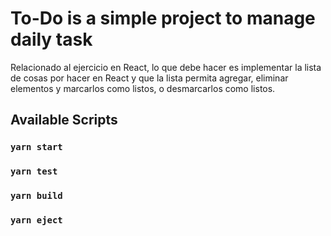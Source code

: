 # To-Do is a simple project to manage daily task

Relacionado al ejercicio en React, lo que debe hacer es implementar la lista de cosas por hacer en React y que la lista permita agregar, eliminar elementos y marcarlos como listos, o desmarcarlos como listos.

## Available Scripts 

### `yarn start` 
### `yarn test` 
### `yarn build` 
### `yarn eject` 
